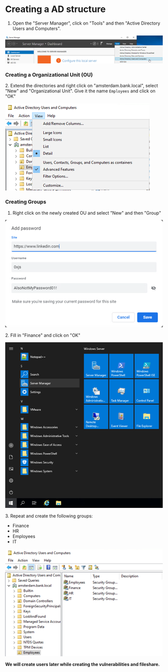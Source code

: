 # Creating a AD structure

1. Open the "Server Manager", click on "Tools" and then "Active Directory Users and Computers".

![](<../../../.gitbook/assets/afbeelding (52) (1) (1) (1).png>)

### Creating a Organizational Unit (OU)

2\. Extend the directories and right click on "amsterdam.bank.local", select "New" and "Organizational Unit". Give it the name `Employees` and click on "OK"

![](<../../../.gitbook/assets/image (36).png>)

### Creating Groups

1. Right click on the newly created OU and select "New" and then "Group"

![](<../../../.gitbook/assets/image (17).png>)

2\. Fill in "Finance" and click on "OK"

![](<../../../.gitbook/assets/image (38).png>)

3\. Repeat and create the following groups:

* Finance
* HR
* Employees
* IT

![](<../../../.gitbook/assets/image (1).png>)

**We will create users later while creating the vulnerabilities and fileshare.**
